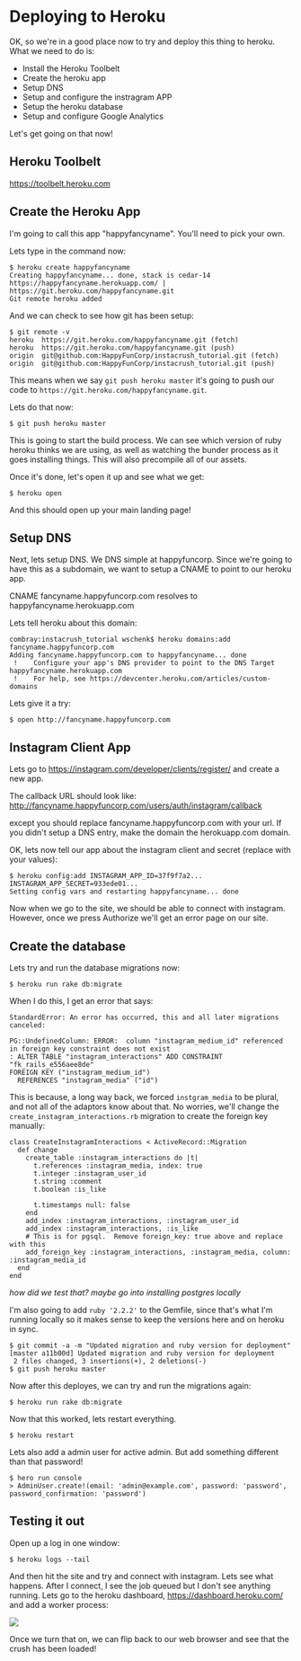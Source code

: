 # Deploying to Heroku

OK, so we're in a good place now to try and deploy this thing to heroku.  What we need to do is:

- Install the Heroku Toolbelt
- Create the heroku app
- Setup DNS
- Setup and configure the instragram APP
- Setup the heroku database
- Setup and configure Google Analytics

Let's get going on that now!

## Heroku Toolbelt

https://toolbelt.heroku.com

## Create the Heroku App

I'm going to call this app "happyfancyname".  You'll need to pick your own.

Lets type in the command now:
```
$ heroku create happyfancyname
Creating happyfancyname... done, stack is cedar-14
https://happyfancyname.herokuapp.com/ | https://git.heroku.com/happyfancyname.git
Git remote heroku added
```

And we can check to see how git has been setup:

```
$ git remote -v
heroku	https://git.heroku.com/happyfancyname.git (fetch)
heroku	https://git.heroku.com/happyfancyname.git (push)
origin	git@github.com:HappyFunCorp/instacrush_tutorial.git (fetch)
origin	git@github.com:HappyFunCorp/instacrush_tutorial.git (push)
```

This means when we say `git push heroku master` it's going to push our code to `https://git.heroku.com/happyfancyname.git`.

Lets do that now:

```
$ git push heroku master
```


This is going to start the build process.  We can see which version of ruby heroku thinks we are using, as well as watching the bunder process as it goes installing things.  This will also precompile all of our assets.

Once it's done, let's open it up and see what we get:

```
$ heroku open
```

And this should open up your main landing page! 

## Setup DNS

Next, lets setup DNS.  We DNS simple at happyfuncorp.  Since we're going to have this as a subdomain, we want to setup a CNAME to point to our heroku app.

CNAME fancyname.happyfuncorp.com resolves to happyfancyname.herokuapp.com

Lets tell heroku about this domain:

```
combray:instacrush_tutorial wschenk$ heroku domains:add fancyname.happyfuncorp.com
Adding fancyname.happyfuncorp.com to happyfancyname... done
 !    Configure your app's DNS provider to point to the DNS Target happyfancyname.herokuapp.com
 !    For help, see https://devcenter.heroku.com/articles/custom-domains
```

Lets give it a try:

```
$ open http://fancyname.happyfuncorp.com
```

## Instagram Client App

Lets go to  https://instagram.com/developer/clients/register/ and create a new app.

The callback URL should look like:
http://fancyname.happyfuncorp.com/users/auth/instagram/callback

except you should replace fancyname.happyfuncorp.com with your url.  If you didn't setup a DNS entry, make the domain the herokuapp.com domain.

OK, lets now tell our app about the instagram client and secret (replace with your values):

```
$ heroku config:add INSTAGRAM_APP_ID=37f9f7a2...  INSTAGRAM_APP_SECRET=933ede01...
Setting config vars and restarting happyfancyname... done
```

Now when we go to the site, we should be able to connect with instagram. However, once we press Authorize we'll get an error page on our site.

## Create the database

Lets try and run the database migrations now:

```
$ heroku run rake db:migrate
```

When I do this, I get an error that says:

```
StandardError: An error has occurred, this and all later migrations canceled:

PG::UndefinedColumn: ERROR:  column "instagram_medium_id" referenced in foreign key constraint does not exist
: ALTER TABLE "instagram_interactions" ADD CONSTRAINT "fk_rails_e556aee8de"
FOREIGN KEY ("instagram_medium_id")
  REFERENCES "instagram_media" ("id")
```

This is because, a long way back, we forced `instgram_media` to be plural, and not all of the adaptors know about that.  No worries, we'll change the `create_instagram_interactions.rb` migration to create the foreign key manually:

```
class CreateInstagramInteractions < ActiveRecord::Migration
  def change
    create_table :instagram_interactions do |t|
      t.references :instagram_media, index: true
      t.integer :instagram_user_id
      t.string :comment
      t.boolean :is_like

      t.timestamps null: false
    end
    add_index :instagram_interactions, :instagram_user_id
    add_index :instagram_interactions, :is_like
    # This is for pgsql.  Remove foreign_key: true above and replace with this
    add_foreign_key :instagram_interactions, :instagram_media, column: :instagram_media_id
  end
end
```


_how did we test that?  maybe go into installing postgres locally_


I'm also going to add `ruby '2.2.2'` to the Gemfile, since that's what I'm running locally so it makes sense to keep the versions here and on heroku in sync.  

```
$ git commit -a -m "Updated migration and ruby version for deployment"
[master a11b00d] Updated migration and ruby version for deployment
 2 files changed, 3 insertions(+), 2 deletions(-)
$ git push heroku master
```

Now after this deployes, we can try and run the migrations again:

```
$ heroku run rake db:migrate
```

Now that this worked, lets restart everything.

```
$ heroku restart
```

Lets also add a admin user for active admin.  But add something different than that password!

```
$ hero run console
> AdminUser.create!(email: 'admin@example.com', password: 'password', password_confirmation: 'password')
```

## Testing it out

Open up a log in one window:

```
$ heroku logs --tail
```

And then hit the site and try and connect with instagram.  Lets see what happens.  After I connect, I see the job queued but I don't see anything running.  Lets go to the heroku dashboard, https://dashboard.heroku.com/ and add a worker process:

![](happyfancyname_·_Resources___Heroku.jpg)

Once we turn that on, we can flip back to our web browser and see that the crush has been loaded!


